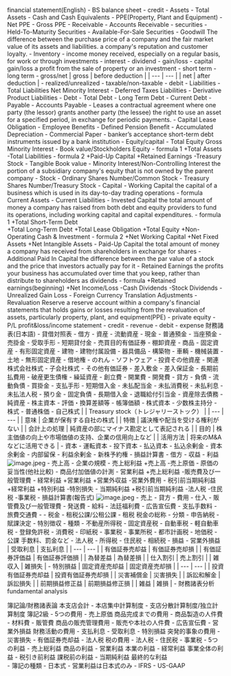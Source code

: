 financial statement(English)
        - BS balance sheet
            - credit
                - Assets
                    - Total Assets
                    - Cash and Cash Equivalents
                    - PPE(Property, Plant and Equipment)
                        - Net PPE
                        - Gross PPE
                    - Receivable
                        - Accounts Receivable
                    - securities
                        - Held-To-Maturity Securities
                        - Available-For-Sale Securities
                    - Goodwill
                        The difference between the purchase price of a company and the fair market value of its assets and liabilities.
                        a company's reputation and customer loyalty. 
                    - Inventory
                    - income
                        money received, especially on a regular basis, for work or through investments
                        - interest
                        - dividend
                        - gain/loss
                            - capital gain/loss
                                a profit from the sale of property or an investment
                                - short term
                                - long term
                            - gross/net
                                | gross | before deduction |
                                | --- | --- |
                                | net | after deduction  |
                            - realized/unrealized
                            - taxable/non-taxable
            - debit
                - Liabilities
                    - Total Liabilities Net Minority Interest
                    - Deferred Taxes Liabilities
                    - Derivative Product Liabilities
                    - Debt
                        - Total Debt
                        - Long Term Debt
                        - Current Debt
                    - Payable
                        - Accounts Payable
                    - Leases
                        a contractual agreement where one party (the lessor) grants another party (the lessee) the right to use an asset for a specified period, in exchange for periodic payments.
                        - Capital Lease Obligation
                    - Employee Benefits
                    - Defined Pension Benefit
                    - Accumulated Depreciation
                    - Commercial Paper
                    - banker’s acceptance
                        short-term debt instruments issued by a bank institution
                - Equity/capital
                    - Total Equity Gross Minority Interest
                    - Book value/Stockholders Equity
                        - formula 1
                            +Total Assets 
                            -Total Liabilities
                        - formula 2
                            +Paid-Up Capital 
                            +Retained Earnings 
                            -Treasury Stock
                        - Tangible Book value
                    - Minority Interest/Non-Controlling Interest
                        the portion of a subsidiary company's equity that is not owned by the parent company
                    - Stock
                        - Ordinary Shares Number/Common Stock
                        - Treasury Shares Number/Treasury Stock
                    - Capital
                        - Working Capital
                            the capital of a business which is used in its day-to-day trading operations
                            - formula
                                Current Assets - Current Liabilities
                        - Invested Capital
                            the total amount of money a company has raised from both debt and equity providers to fund its operations, including working capital and capital expenditures.
                            - formula 1
                                +Total Short-Term Debt  
                                +Total Long-Term Debt 
                                +Total Lease Obligation 
                                +Total Equity 
                                +Non-Operating Cash & Investment
                            - formula 2
                                +Net Working Capital
                                +Net Fixed Assets
                                +Net Intangible Assets
                        - Paid-Up Capital
                            the total amount of money a company has received from shareholders in exchange for shares
                        - Additional Paid In Capital
                            the difference between the par value of a stock and the price that investors actually pay for it
                    - Retained Earnings
                        the profits your business has accumulated over time that you keep, rather than distribute to shareholders as dividends
                        - formula
                            +Retained earnings(beginning)
                            +Net Income/Loss
                            -Cash Dividends
                            -Stock Dividends
                    - Unrealized Gain Loss
                    - Foreign Currency Translation Adjustments
                    - Revaluation Reserve
                        a reserve account within a company's financial statements that holds gains or losses resulting from the revaluation of assets, particularly property, plant, and equipment(PPE)
                    - private equity
        - P/L profit&loss/income statement
            - credit
                - revenue
            - debit
                - expense
財務諸表(日本語)
        - 貸借対照表
            - 借方
                - 資産
                    - 流動資産
                        - 現金
                        - 普通預金
                        - 当座預金
                        - 売掛金
                        - 受取手形
                        - 短期貸付金
                        - 売買目的有価証券
                        - 棚卸資産
                        - 商品
                    - 固定資産
                        - 有形固定資産
                            - 建物
                            - 建物付属設備
                            - 器具備品
                            - 構築物
                            - 車輌
                            - 機械装置
                            - 土地
                        - 無形固定資産
                            - 借地権
                            - のれん
                            - ソフトウェア
                        - 投資その他資産
                            - 関連株式会社株式
                            - 子会社株式
                            - その他有価証券
                            - 差入敷金
                            - 差入保証金
                            - 長期前払費用
                            - 破産更生債権
                    - 繰延資産
                        - 創立費
                        - 開業費
                        - 開発費
            - 貸方
                - 負債
                    - 流動負債
                        - 買掛金
                        - 支払手形
                        - 短期借入金
                        - 未払配当金
                        - 未払消費税
                        - 未払利息
                        - 未払法人税
                        - 預り金
                    - 固定負債
                        - 長期借入金
                        - 退職給付引当金
                        - 資産除去債務
                - 純資産
                    - 株主資本
                    - 評価・換算差額等
                    - 帳簿価額
                    - 株式資本
                    - 少数株主持分
                    - 株式
                        - 普通株価
                        - 自己株式
                            |  | Treasury stock（トレジャリーストック） |
                            | --- | --- |
                            | 意味 | 企業が保有する自社の株式 |
                            | 特徴 | 議決権や配当を受ける権利がない |
                            | 会計上の処理 | 純資産の部にマイナス勘定として表記される |
                            | 目的 | 株主価値の向上や市場価値の支持、企業の信用向上など |
                            | 活用方法 | 将来のM&Aなどに活用できる |
                    - 資本
                        - 運転資本
                        - 投下資本
                        - 払込資本
                        - 払込余剰金
                        - 資本余剰金
                    - 内部留保
                    - 利益余剰金
                    - 新株予約権
        - 損益計算書
            - 借方
                - 収益
                    - 利益
                        ![image.jpeg](学問%20academics/notion/economics/ExportBlock-5173355a-40b0-4550-b453-181e6713355d-Part-1/image%203.jpeg)
                        - 売上高
                            - 企業の規模
                        - 売上総利益
                            +売上高
                            -売上原価
                            - 原価の妥当性(他社比較)
                            - 商品付加価値の計測
                        - 営業利益
                            +売上総利益
                            -販売費及び一般管理費
                        - 経常利益
                            +営業利益
                            +営業外収益
                            -営業外費用
                        - 税引前当期純利益
                            +経常利益
                            +特別利益
                            -特別損失
                        - 当期純利益
                            +税引前当期純利益
                            -法人税
                            -住民税
                            -事業税
                        - 損益計算書(報告式)
                            ![image.jpeg](image%204.jpeg)
                    - 売上
            - 貸方
                - 費用
                    - 仕入
                    - 販管費及び一般管理費
                        - 発送費
                        - 給料
                        - 法廷福利費
                        - 広告宣伝費
                        - 支払手数料
                        - 旅費交通費
                        - 
                    - 税金
                        - 租税公課/公租公課
                            - 租税
                                税金の総称
                                - 分類
                                    - 申告納税
                                    - 賦課決定
                                    - 特別徴収
                                - 種類
                                    - 不動産所得税
                                    - 固定資産税
                                    - 自動車税
                                    - 軽自動車税
                                    - 登録免許税
                                    - 消費税
                                    - 印紙税
                                    - 事業税
                                    - 事業所税
                                    - 都市計画税
                                    - 地価税
                            - 公課
                                手数料、罰金など
                        - 法人税
                        - 所得税
                        - 住民税
                        - 相続税
            - 損益
                - 営業外損益
                    | 受取利息 | 支払利息 |
                    | --- | --- |
                    | 有価証券売却益 | 有価証券売却損 |
                    | 有価証券評価益 | 有価証券評価損 |
                    | 為替差益 | 為替差損 |
                    | 仕入割引 | 売上割引 |
                    | 雑収入 | 雑損失 |
                - 特別損益
                    | 固定資産売却益 | 固定資産売却損 |
                    | --- | --- |
                    | 投資有価証券売却益 | 投資有価証券売却損 |
                    | 災害補償金 | 災害損失 |
                    | 訴訟和解金 | 訴訟損失 |
                    | 前期損益修正益 | 前期損益修正損 |
                    | 雑益 | 雑損 |
                - 
財務諸表分析 fundamental analysis
                
簿記論/財務諸表論
    本支店会計
            - 本店集中計算制度
            - 支店分散計算制度/独立計算制度
簿記2級
    - 5つの費用
        - 売上原価
            商品完成までの費用
            - 商品製造の人件費
            - 材料費
        - 販管費
            商品の販売管理費用
            - 販売や本社の人件費
            - 広告宣伝費
        - 営業外損益
            財務活動の費用
            - 支払利息
            - 受取利息
        - 特別損益
            突発的事象の費用
            - 災害損失
            - 有価証券売却益
        - 法人税
            税の費用
            - 法人税
            - 住民税
            - 事業税
    - 5つの利益
        - 売上総利益
            商品の利益
        - 営業利益
            本業の利益
        - 経常利益
            事業全体の利益
        - 税引き前利益
            課税前の利益
        - 当期純利益
            最終的な利益    
    - 簿記の種類
        - 日本式
            - 営業利益は日本式のみ
        - IFRS
        - US-GAAP